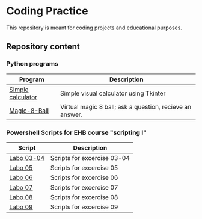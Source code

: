 # Coding Practice

This repository is meant for coding projects and educational purposes.

## Repository content

### Python programs

| Program                                          | Description                                              |
| ------------------------------------------------ | -------------------------------------------------------- |
| [Simple calculator](/Python/simpleCalculator.py) | Simple visual calculator using Tkinter                   |
| [Magic-8-Ball](/Python/Magic-8-Ball.py)          | Virtual magic 8 ball; ask a question, recieve an answer. |

### Powershell Scripts for EHB course "scripting I"

| Script                                | Description                 |
| ------------------------------------- | --------------------------- |
| [Labo 03-04](./Scripts/Labo%2003-04/) | Scripts for excercise 03-04 |
| [Labo 05](./Scripts/Labo%2005/)       | Scripts for excercise 05    |
| [Labo 06](./Scripts/Labo%2006/)       | Scripts for excercise 06    |
| [Labo 07](./Scripts/Labo%2007/)       | Scripts for excercise 07    |
| [Labo 08](./Scripts/Labo%2008/)       | Scripts for excercise 08    |
| [Labo 09](./Scripts/Labo%2009/)       | Scripts for excercise 09    |